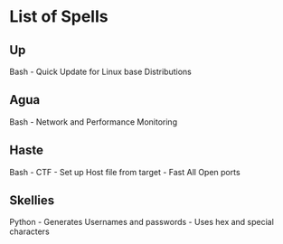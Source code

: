 # List of Spells
## Up 
Bash - Quick Update for Linux base Distributions
## Agua
Bash - Network and Performance Monitoring
## Haste 
Bash - CTF - Set up Host file from target - Fast All Open ports
## Skellies
Python - Generates Usernames and passwords - Uses hex and special characters



